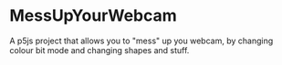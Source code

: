 # MessUpYourWebcam
A p5js project that allows you to "mess" up you webcam, by changing colour bit mode and changing shapes and stuff.
